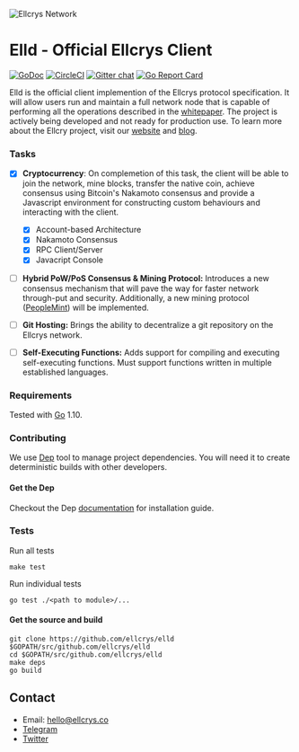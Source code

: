 ![Ellcrys Network](https://storage.googleapis.com/ellcrys-docs/ellcrys-github-banner.png)

# Elld - Official Ellcrys Client
[![GoDoc](https://godoc.org/github.com/ellcrys/elld?status.svg)](https://godoc.org/github.com/ellcrys/elld)
[![CircleCI](https://circleci.com/gh/ellcrys/elld/tree/master.svg?style=svg)](https://circleci.com/gh/ellcrys/elld/tree/master)
[![Gitter chat](https://badges.gitter.im/gitterHQ/gitter.png)](https://gitter.im/ellnet)
[![Go Report Card](https://goreportcard.com/badge/github.com/ellcrys/elld)](https://goreportcard.com/report/github.com/ellcrys/elld)

Elld is the official client implemention of the Ellcrys protocol specification. It will allow users run and maintain a full network node that is capable of performing all the operations described in the [whitepaper](https://storage.googleapis.com/ellcrys-docs/Ellcrys-Whitepaper-Technical.pdf). The project is actively being developed and not ready for production use. To learn more about the Ellcry project, visit our [website](https://ellcrys.co) and [blog](https://medium.com/ellcrys).

### Tasks
- [x] **Cryptocurrency**: 
On complemetion of this task, the client will be able to join the network, mine blocks, transfer the 
native coin, achieve consensus using Bitcoin's Nakamoto consensus and provide a Javascript environment for constructing
custom behaviours and interacting with the client.
   - [x] Account-based Architecture
   - [x] Nakamoto Consensus
   - [x] RPC Client/Server
   - [x] Javacript Console

- [ ] **Hybrid PoW/PoS Consensus & Mining Protocol:**
Introduces a new consensus mechanism that will pave the way for faster network through-put and security. Additionally, a new mining protocol ([PeopleMint](https://storage.googleapis.com/ellcrys-docs/PeopleMint.pdf)) will be implemented.

- [ ] **Git Hosting:** 
Brings the ability to decentralize a git repository on the Ellcrys network. 

- [ ] **Self-Executing Functions:** 
Adds support for compiling and executing self-executing functions. Must support functions written in multiple established languages.


### Requirements
Tested with [Go](http://golang.org/) 1.10.

### Contributing
We use [Dep](https://github.com/golang/dep) tool to manage project dependencies. You will need it to create deterministic builds with other developers.

#### Get the Dep
Checkout the Dep [documentation](https://github.com/golang/dep#installation) for installation guide.

### Tests

Run all tests
```
make test
```

Run individual tests
```
go test ./<path to module>/...
```

#### Get the source and build
```
git clone https://github.com/ellcrys/elld $GOPATH/src/github.com/ellcrys/elld
cd $GOPATH/src/github.com/ellcrys/elld
make deps
go build
```

## Contact
- Email: hello@ellcrys.co
- [Telegram](https://t.me/ellcryshq)
- [Twitter](https://twitter.com/ellcryshq)
